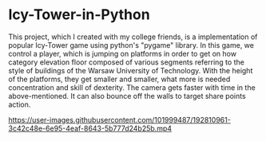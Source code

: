 
# Icy-Tower-in-Python


This project, which I created with my college friends, is a implementation of popular Icy-Tower game using python's "pygame" library.
    In this game, we control a player, which is jumping on platforms in order to get on how category elevation floor composed of various segments referring to the style of buildings of the Warsaw University of Technology. With the height of the platforms, they get smaller and smaller, what more is needed concentration and skill of dexterity. The camera gets faster with time in the above-mentioned. It can also bounce off the walls to target share points action.




https://user-images.githubusercontent.com/101999487/192810961-3c42c48e-6e95-4eaf-8643-5b777d24b25b.mp4

